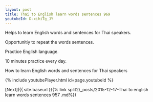 ```yaml
---
layout: post
title: Thai to English learn words sentences 969 
youtubeId: D-xihiTg_JY
---
```

 
 
Helps to learn English words and sentences for Thai speakers.

Opportunitiy to repeat the words sentences. 

Practice English language. 
 
10 minutes practice every day. 
 
How to learn English words and sentences for Thai speakers 
 
{% include youtubePlayer.html id=page.youtubeId %}
 
 
[Next]({{ site.baseurl }}{% link  split2/_posts/2015-12-17-Thai to english learn words sentences 957 .md%})
 
